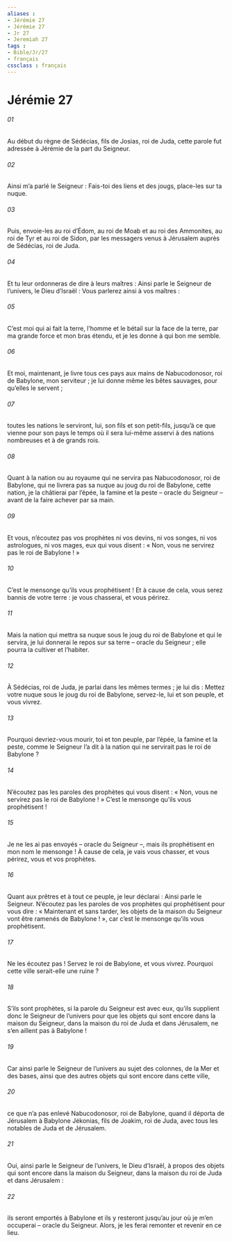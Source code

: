 ```yaml
---
aliases : 
- Jérémie 27
- Jérémie 27
- Jr 27
- Jeremiah 27
tags : 
- Bible/Jr/27
- français
cssclass : français
---
```


# Jérémie 27

###### 01
Au début du règne de Sédécias, fils de Josias, roi de Juda, cette parole fut adressée à Jérémie de la part du Seigneur.
###### 02
Ainsi m’a parlé le Seigneur : Fais-toi des liens et des jougs, place-les sur ta nuque.
###### 03
Puis, envoie-les au roi d’Édom, au roi de Moab et au roi des Ammonites, au roi de Tyr et au roi de Sidon, par les messagers venus à Jérusalem auprès de Sédécias, roi de Juda.
###### 04
Et tu leur ordonneras de dire à leurs maîtres : Ainsi parle le Seigneur de l’univers, le Dieu d’Israël :
Vous parlerez ainsi à vos maîtres :
###### 05
C’est moi qui ai fait la terre,
l’homme et le bétail sur la face de la terre,
par ma grande force et mon bras étendu,
et je les donne à qui bon me semble.
###### 06
Et moi, maintenant, je livre tous ces pays aux mains de Nabucodonosor, roi de Babylone, mon serviteur ; je lui donne même les bêtes sauvages, pour qu’elles le servent ;
###### 07
toutes les nations le serviront, lui, son fils et son petit-fils, jusqu’à ce que vienne pour son pays le temps où il sera lui-même asservi à des nations nombreuses et à de grands rois.
###### 08
Quant à la nation ou au royaume qui ne servira pas Nabucodonosor, roi de Babylone, qui ne livrera pas sa nuque au joug du roi de Babylone, cette nation, je la châtierai par l’épée, la famine et la peste – oracle du Seigneur – avant de la faire achever par sa main.
###### 09
Et vous, n’écoutez pas vos prophètes ni vos devins, ni vos songes, ni vos astrologues, ni vos mages, eux qui vous disent : « Non, vous ne servirez pas le roi de Babylone ! »
###### 10
C’est le mensonge qu’ils vous prophétisent ! Et à cause de cela, vous serez bannis de votre terre : je vous chasserai, et vous périrez.
###### 11
Mais la nation qui mettra sa nuque sous le joug du roi de Babylone et qui le servira, je lui donnerai le repos sur sa terre – oracle du Seigneur ; elle pourra la cultiver et l’habiter.
###### 12
À Sédécias, roi de Juda, je parlai dans les mêmes termes ; je lui dis : Mettez votre nuque sous le joug du roi de Babylone, servez-le, lui et son peuple, et vous vivrez.
###### 13
Pourquoi devriez-vous mourir, toi et ton peuple, par l’épée, la famine et la peste, comme le Seigneur l’a dit à la nation qui ne servirait pas le roi de Babylone ?
###### 14
N’écoutez pas les paroles des prophètes qui vous disent : « Non, vous ne servirez pas le roi de Babylone ! » C’est le mensonge qu’ils vous prophétisent !
###### 15
Je ne les ai pas envoyés – oracle du Seigneur –, mais ils prophétisent en mon nom le mensonge ! À cause de cela, je vais vous chasser, et vous périrez, vous et vos prophètes.
###### 16
Quant aux prêtres et à tout ce peuple, je leur déclarai : Ainsi parle le Seigneur. N’écoutez pas les paroles de vos prophètes qui prophétisent pour vous dire : « Maintenant et sans tarder, les objets de la maison du Seigneur vont être ramenés de Babylone ! », car c’est le mensonge qu’ils vous prophétisent.
###### 17
Ne les écoutez pas ! Servez le roi de Babylone, et vous vivrez. Pourquoi cette ville serait-elle une ruine ?
###### 18
S’ils sont prophètes, si la parole du Seigneur est avec eux, qu’ils supplient donc le Seigneur de l’univers pour que les objets qui sont encore dans la maison du Seigneur, dans la maison du roi de Juda et dans Jérusalem, ne s’en aillent pas à Babylone !
###### 19
Car ainsi parle le Seigneur de l’univers au sujet des colonnes, de la Mer et des bases, ainsi que des autres objets qui sont encore dans cette ville,
###### 20
ce que n’a pas enlevé Nabucodonosor, roi de Babylone, quand il déporta de Jérusalem à Babylone Jékonias, fils de Joakim, roi de Juda, avec tous les notables de Juda et de Jérusalem.
###### 21
Oui, ainsi parle le Seigneur de l’univers, le Dieu d’Israël, à propos des objets qui sont encore dans la maison du Seigneur, dans la maison du roi de Juda et dans Jérusalem :
###### 22
ils seront emportés à Babylone et ils y resteront jusqu’au jour où je m’en occuperai – oracle du Seigneur. Alors, je les ferai remonter et revenir en ce lieu.
